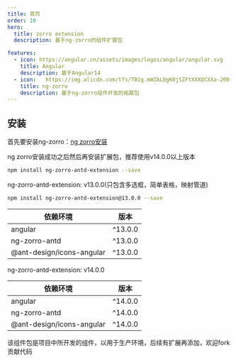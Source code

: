 ```yaml
---
title: 首页
order: 10
hero:
  title: zorro extension
  description: 基于ng-zorro的组件扩展包

features:
  - icon: https://angular.cn/assets/images/logos/angular/angular.svg
    title: Angular
    description: 基于Angular14
  - icon:	https://img.alicdn.com/tfs/TB1g.mWZAL0gK0jSZFtXXXQCXXa-200-200.svg
    title: ng-zorro
    description: 基于ng-zorro组件开发的拓展包
---
```


## 安装

首先要安装ng-zorro：[ng zorro安装](https://ng.ant.design/docs/getting-started/zh)

ng zorro安装成功之后然后再安装扩展包，推荐使用v14.0.0以上版本

```bash
npm install ng-zorro-antd-extension --save
```

ng-zorro-antd-extension: v13.0.0(只包含多选框，简单表格，映射管道)

```bash
npm install ng-zorro-antd-extension@13.0.0 --save
```

|依赖环境|版本|
|---|----|
|angular|^13.0.0|
|ng-zorro-antd|^13.0.0|
|@ant-design/icons-angular|^13.0.0|

ng-zorro-antd-extension: v14.0.0

|依赖环境|版本|
|---|----|
|angular|^14.0.0|
|ng-zorro-antd|^14.0.0|
|@ant-design/icons-angular|^14.0.0|

该组件包是项目中所开发的组件，以用于生产环境，后续有扩展再添加，欢迎fork贡献代码
